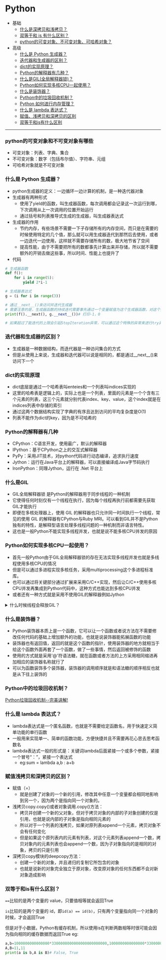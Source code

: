 # Python

- 基础
    - [什么是深拷贝和浅拷贝？](#什么是深拷贝和浅拷贝)
    - [双等于和 is 有什么区别？](#双等于和-is-有什么区别)
    - [python的可变对象、不可变对象、可哈希对象？](#python的可变对象和不可变对象有哪些)
- 高级
    - [什么是 Python 生成器？](#什么是-Python-生成器)
    - [迭代器和生成器的区别？](#迭代器和生成器的区别)
    - [dict的实现原理？](#dict的实现原理)
    - [Python的解释器有几种？](#Python的解释器有几种)
    - [什么是GIL(全局解释器锁)？](#什么是GIL)
    - [Python如何实现多核CPU一起使用？](#Python如何实现多核CPU一起使用)
    - [什么是装饰器？](#什么是装饰器)
    - [Python中的垃圾回收机制？](#Python中的垃圾回收机制)
    - [Python 如何进行内存管理？](#Python-如何进行内存管理)
    - [什么是 lambda 表达式？](#什么是-lambda-表达式)
    - [赋值、浅拷贝和深拷贝的区别](#赋值浅拷贝和深拷贝的区别)
    - [双等于和is有什么区别](#双等于和is有什么区别)
------
### python的可变对象和不可变对象有哪些
- 可变对象：列表、字典、集合
- 不可变对象：数字（包括布尔值）、字符串、元组
- 可哈希对象就是不可变对象

### 什么是 Python 生成器？
- python生成器的定义：一边循环一边计算的机制，是一种迭代器对象
- 生成器有两种形式
    - 使用了yield的函数，叫生成器函数，每次调用都会记录这一次运行到哪，下次调用从上一次调用的位置开始运行
    - 通过括号和列表推导式生成的生成器，叫生成器表达式
- 生成器的作用
    - 节约内存，有些场景不需要一下子存储所有的内存空间，而只是在需要的时候使用特定的几个值，那么就可以用生成器迭代到那然后去使用，或者一边迭代一边使用，这样就不需要存储所有的数，极大地节省了空间
    - 提高性能，由于不需要把所有的数都事先计算出来并存储，所以就不需要额外的开销去做这些事，所以时间、性能上也提升了
- 代码
```python
# 生成器函数
def f():
    for i in range(5):
        yield 2*i-1

# 生成器表达式
g = (i for i in range(3))

# 通过__next__()来访问并迭代生成器
# 需要注意的是，生成器函数的持续迭代需要事先通过一个变量赋值为这个生成器函数，对这个变量去迭代，才是对这个生成器函数的正确使用
print(f().__next(), g.__next__())# 打印-1，0

# 如果超过了能迭代的上限会引起StopIteration异常，可以通过这个特殊的异常来进行try异常处理
```

### 迭代器和生成器的区别？
- 生成器是一种数据结构，而迭代器是一种访问集合的方式
- 但是从使用上来说，生成器和迭代器可以说是相同的，都是通过__next__()来访问下一个

### dict的实现原理
- dict底层是通过一个哈希表叫enteies和一个列表叫indices实现的
- 这里的哈希表是逻辑上的，实际上也是一个列表，里面的元素是一个个含有三个元素的列表，这三个元素就分别代表index、key、value，这个index就是在indices列表中存储的索引
- 通过这两个数据结构实现了字典的有序且达到访问的平均复杂度是O(1)
- 列表不能作为dict的key，因为是不可哈希的

### Python的解释器有几种
- CPython：C语言开发，使用最广，默认的解释器
- IPython：基于CPython之上的交互式解释器
- PyPy：采用JIT技术，对python代码进行动态编译，追求执行速度
- Jython：运行在Java平台上的解释器，可以直接编译成Java字节码执行
- IronPython：同理Jython，运行在 .Net 平台上

### 什么是GIL
- GIL全局解释器锁 是Python的解释器用于同步线程的一种机制
- 它使得任何时刻仅有一个线程在执行，因为每个线程再执行前都需要先获取GIL才能执行
- 即便在多核处理器上，使用 GIL 的解释器也只允许同一时间执行一个线程，常见的使用 GIL 的解释器有CPython与Ruby MRI。可以看到GIL并不是Python独有的特性，是解释型语言处理多线程问题的一种机制而非语言特性。
- 这也是一般Python不能实现多线程并发，也就是说不能多核CPU并发的原因

### Python如何实现多核CPU一起使用？
- 首先一般Python由于GIL全局解释器锁的存在无法实现多线程并发也就是多线程使用多核CPU的情况
- 但是可以通过多进程实现多核任务，采用multiprocessing这个多进程标准库。
- 也可以通过将关键部分通过扩展来采用C/C++实现，然后让C/C++使用多核CPU并发再集成到Python代码中，这种方式也能达到多核CPU并发
- 或者还有一种方式就是采用不使用GIL的解释器例如Jython

<details><summary>什么时候线程会释放GIL？</summary>

- 在IO操作等可能会引起阻塞的system call之前,可以暂时释放GIL,但在执行完毕后,必须重新获取GIL
- Python 3.x使用计时器,执行时间达到阈值后，当前线程会释放GIL
</details>

### 什么是装饰器？
- Python装饰器本质上是一个函数，它可以让一个函数或者说方法在不需要修改任何代码的基础上增加额外的功能，也就是说装饰器能拓展函数的功能
- 装饰器也有返回值，返回的就是这个函数的指针，使用装饰器的地方就相当于给这个函数外面再套了一个函数，做了一些事情，然后返回被修饰的函数
- 使用的方式就是采用'@'符语法糖，就在函数或者方法的上方采用相同缩进再加相应的装饰器名称就行了
- 可以为函数装饰多个装饰器，装饰器的调用顺序就是和语法糖的顺序相反也就是从下往上装饰的

### Python中的垃圾回收机制？
[Python垃圾回收机制--完美讲解!](https://www.jianshu.com/p/1e375fb40506)

### 什么是 lambda 表达式？
- lambda表达式是一个匿名函数，也就是不需要给定函数名，用于快速定义简单功能的单行函数
- 一般用来实现单一、简单的函数功能，方便快捷并且不需要再花心思去思考函数名
- lambda表达式一般的形式是：关键词lambda后面紧接一个或多个参数，紧接一个冒号“：”，紧接一个表达式
    - eg:sum = lambda a,b : a+b
    
### 赋值浅拷贝和深拷贝的区别？
- 赋值（=）
    - 就是创建了对象的一个新的引用，修改其中任意一个变量都会相同地影响到另一个，因为两个是指向同一个对象的。
- 浅拷贝copy.copy()或者对象调用.copy()方法：
    - 拷贝并创建一个新的父对象，但对于拷贝对象的内部的子对象创建的仅是引用，也就是说内部的子对象是指向相同元素的
    - 所以对于一个列表的浅拷贝，如果对原列表append一个元素，拷贝对象不会有任何变化
    - 但是如果这个原列表内的元素有列表，对这个元素列表append一个数，拷贝对象内的元素列表也会append一个数，因为子对象指向的是相同的对象，拷贝的只是引用
- 深拷贝copy模块的deepcopy方法：
    - 创建一个新的对象，并且递归的复制它所包含的对象
    - 也就是说新的对象完全独立于原对象，改变原对象的任何东西都不会对新对象造成影响

### 双等于和is有什么区别？
```==```比较的是两个变量的 value，只要值相等就会返回True

```is```比较的是两个变量的 id，即```id(a) == id(b)```，只有两个变量指向同一个对象的时候，才会返回True

但是对于小数据，Python有缓存机制，所以使用is在判断两数相等时很可能会因为指向相同的缓存数据而返回True
eg:
```python
a,b=1000000000000000*3300000000000000000000000,1000000000000000*3300000000000000000000000
A,B=11,11
print(a is b,A is B)# False, True
```
